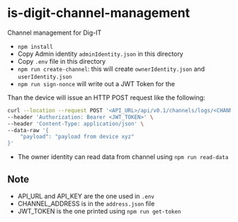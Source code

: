 # is-digit-channel-management

Channel management for Dig-IT

* `npm install`
* Copy Admin identity `adminIdentity.json` in this directory
* Copy `.env` file in this directory
* `npm run create-channel`: this will create `ownerIdentity.json` and `userIdentity.json`
* `npm run sign-nonce` will write out a JWT Token for the 

Than the device will issue an HTTP POST request like the following:

```bash
curl --location --request POST '<API_URL>/api/v0.1/channels/logs/<CHANNEL_ADDRESS>?api-key=<API_KEY>' \
--header 'Authorization: Bearer <JWT_TOKEN>' \
--header 'Content-Type: application/json' \
--data-raw '{
    "payload": "payload from device xyz"
}'
```

* The owner identity can read data from channel using `npm run read-data`

## Note

* API_URL and API_KEY are the one used in `.env`
* CHANNEL_ADDRESS is in the `address.json` file
* JWT_TOKEN is the one printed using `npm run get-token`

